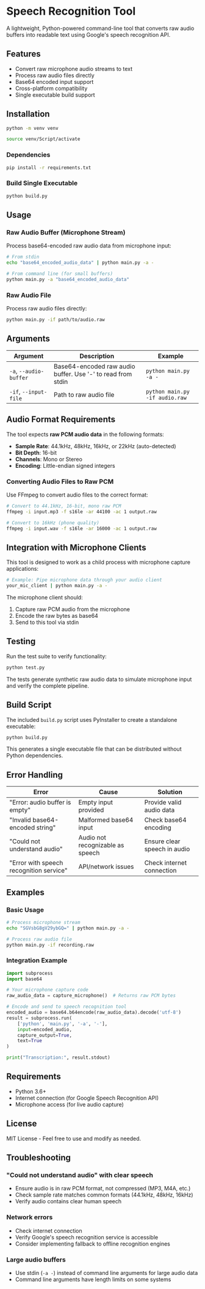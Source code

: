 # Speech Recognition Tool

A lightweight, Python-powered command-line tool that converts raw audio buffers into readable text using Google's speech recognition API.

## Features

- Convert raw microphone audio streams to text
- Process raw audio files directly
- Base64 encoded input support
- Cross-platform compatibility
- Single executable build support

## Installation

```bash
python -m venv venv

source venv/Script/activate
```

### Dependencies
```bash
pip install -r requirements.txt
```

### Build Single Executable
```bash
python build.py
```

## Usage

### Raw Audio Buffer (Microphone Stream)
Process base64-encoded raw audio data from microphone input:

```bash
# From stdin
echo "base64_encoded_audio_data" | python main.py -a -

# From command line (for small buffers)
python main.py -a "base64_encoded_audio_data"
```

### Raw Audio File
Process raw audio files directly:

```bash
python main.py -if path/to/audio.raw
```

## Arguments

| Argument | Description | Example |
|----------|-------------|---------|
| `-a`, `--audio-buffer` | Base64-encoded raw audio buffer. Use '-' to read from stdin | `python main.py -a -` |
| `-if`, `--input-file` | Path to raw audio file | `python main.py -if audio.raw` |

## Audio Format Requirements

The tool expects **raw PCM audio data** in the following formats:
- **Sample Rate**: 44.1kHz, 48kHz, 16kHz, or 22kHz (auto-detected)
- **Bit Depth**: 16-bit
- **Channels**: Mono or Stereo
- **Encoding**: Little-endian signed integers

### Converting Audio Files to Raw PCM

Use FFmpeg to convert audio files to the correct format:

```bash
# Convert to 44.1kHz, 16-bit, mono raw PCM
ffmpeg -i input.mp3 -f s16le -ar 44100 -ac 1 output.raw

# Convert to 16kHz (phone quality)
ffmpeg -i input.wav -f s16le -ar 16000 -ac 1 output.raw
```

## Integration with Microphone Clients

This tool is designed to work as a child process with microphone capture applications:

```bash
# Example: Pipe microphone data through your audio client
your_mic_client | python main.py -a -
```

The microphone client should:
1. Capture raw PCM audio from the microphone
2. Encode the raw bytes as base64
3. Send to this tool via stdin

## Testing

Run the test suite to verify functionality:

```bash
python test.py
```

The tests generate synthetic raw audio data to simulate microphone input and verify the complete pipeline.

## Build Script

The included `build.py` script uses PyInstaller to create a standalone executable:

```bash
python build.py
```

This generates a single executable file that can be distributed without Python dependencies.

## Error Handling

| Error | Cause | Solution |
|-------|-------|----------|
| "Error: audio buffer is empty" | Empty input provided | Provide valid audio data |
| "Invalid base64-encoded string" | Malformed base64 input | Check base64 encoding |
| "Could not understand audio" | Audio not recognizable as speech | Ensure clear speech in audio |
| "Error with speech recognition service" | API/network issues | Check internet connection |

## Examples

### Basic Usage
```bash
# Process microphone stream
echo "SGVsbG8gV29ybGQ=" | python main.py -a -

# Process raw audio file
python main.py -if recording.raw
```

### Integration Example
```python
import subprocess
import base64

# Your microphone capture code
raw_audio_data = capture_microphone()  # Returns raw PCM bytes

# Encode and send to speech recognition tool
encoded_audio = base64.b64encode(raw_audio_data).decode('utf-8')
result = subprocess.run(
    ['python', 'main.py', '-a', '-'],
    input=encoded_audio,
    capture_output=True,
    text=True
)

print("Transcription:", result.stdout)
```

## Requirements

- Python 3.6+
- Internet connection (for Google Speech Recognition API)
- Microphone access (for live audio capture)

## License

MIT License - Feel free to use and modify as needed.

## Troubleshooting

### "Could not understand audio" with clear speech
- Ensure audio is in raw PCM format, not compressed (MP3, M4A, etc.)
- Check sample rate matches common formats (44.1kHz, 48kHz, 16kHz)
- Verify audio contains clear human speech

### Network errors
- Check internet connection
- Verify Google's speech recognition service is accessible
- Consider implementing fallback to offline recognition engines

### Large audio buffers
- Use stdin (`-a -`) instead of command line arguments for large audio data
- Command line arguments have length limits on some systems